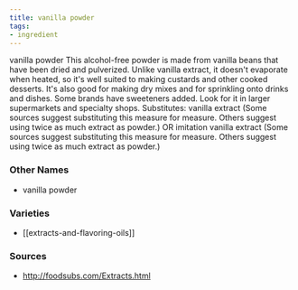 ```yaml
---
title: vanilla powder
tags:
- ingredient
---
```

vanilla powder This alcohol-free powder is made from vanilla beans that have been dried and pulverized. Unlike vanilla extract, it doesn't evaporate when heated, so it's well suited to making custards and other cooked desserts. It's also good for making dry mixes and for sprinkling onto drinks and dishes. Some brands have sweeteners added. Look for it in larger supermarkets and specialty shops. Substitutes: vanilla extract (Some sources suggest substituting this measure for measure. Others suggest using twice as much extract as powder.) OR imitation vanilla extract (Some sources suggest substituting this measure for measure. Others suggest using twice as much extract as powder.)

### Other Names

* vanilla powder

### Varieties

* [[extracts-and-flavoring-oils]]

### Sources
* http://foodsubs.com/Extracts.html
